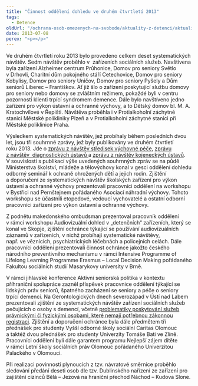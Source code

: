 ```yaml
---
title: "Činnost oddělení dohledu ve druhém čtvrtletí 2013"
tags:
  - Detence
oldUrl: "/ochrana-osob-omezenych-na-svobode/aktuality-z-detenci/aktuality-z-detenci-2013/cinnost-oddeleni-dohledu-ve-druhem-ctvrtleti-2013/"
date: 2013-07-08
perex: "<p></p>"
---
```


<!-- imported from the old website -->

<p>Ve druhém čtvrtletí roku 2013 bylo provedeno celkem deset systematických návštěv. Sedm návštěv proběhlo v  zařízeních sociálních služeb. Navštívena byla zařízení Alzheimer centrum Průhonice, Domov pro seniory Světlo v Drhovli, Charitní dům pokojného stáří Cetechovice, Domov pro seniory Kobylisy, Domov pro seniory Uničov, Domov pro seniory Pyšely a Dům seniorů Liberec – Františkov. Ať již šlo o zařízení poskytující službu domovy pro seniory nebo domovy se zvláštním režimem, pokaždé byli v centru pozornosti klienti trpící syndromem demence. Dále bylo navštíveno jedno zařízení pro výkon ústavní a ochranné výchovy, a to Dětský domov bl. M. A. Kratochvílové v Řepišti. Návštěva proběhla i v Protialkoholní záchytné stanici Městské polikliniky Plzeň a v Protialkoholní záchytné stanici při Městské poliklinice Praha.</p><p>Výsledkem systematických návštěv, jež probíhaly během posledních dvou let, jsou tři souhrnné zprávy, jež byly publikovány ve druhém čtvrtletí roku 2013. Jde o <a href="http://www.ochrance.cz/fileadmin/user_upload/ochrana_osob/2013/NZ-27_2012-strediska-vychovne-pece.pdf" target="_blank">zprávu z návštěv středisek výchovné péče</a>, <a href="http://www.ochrance.cz/fileadmin/user_upload/ochrana_osob/2013/NZ-26_2012-diagnosticke-ustavy.pdf" target="_blank">zprávu z návštěv  diagnostických ústavů </a>a <a href="http://www.ochrance.cz/fileadmin/user_upload/ochrana_osob/2013/NZ-25_2012-kojenecke-ustavy.pdf" target="_blank">zprávu z návštěv kojeneckých ústavů</a>. V souvislosti s publikací výše uvedených souhrnných zpráv se na půdě Ministerstva školství, mládeže a tělovýchovy konal v gesci oddělení dohledu odborný seminář k ochraně ohrožených dětí a jejich rodin. Zjištění a doporučení ze systematických návštěv školských zařízení pro výkon ústavní a ochranné výchovy prezentovali pracovníci oddělení na workshopu v Bystřici nad Pernštejnem pořádaného Asociací náhradní výchovy. Tohoto workshopu se účastnili etopedové, vedoucí vychovatelé a ostatní odborní pracovníci zařízení pro výkon ústavní a ochranné výchovy. </p><p>Z podnětu makedonského ombudsman prezentoval pracovník oddělení v rámci workshopu Audiovizuální dohled v „detenčních“ zařízeních, který se konal ve Skopje, zjištění ochránce týkající se používání audiovizuálních záznamů v zařízeních, v nichž probíhají systematické návštěvy, např. ve věznicích, psychiatrických léčebnách a policejních celách. Dále pracovníci oddělení prezentovali činnost ochránce jakožto českého národního preventivního mechanismu v rámci Intensive Programme of Lifelong Learning Programme Erasmus – Local Decision Making pořádaného Fakultou sociálních studií Masarykovy university v Brně.</p><p>V rámci jihlavské konference Aktivní seniorská politika v kontextu příhraniční spolupráce zazněl příspěvek pracovnice oddělení týkající se lidských práv seniorů, špatného zacházení se seniory a péče o seniory trpící demencí. Na Gerontologických dnech severozápad v Ústí nad Labem prezentovali zjištění ze systematických návštěv zařízení sociálních služeb pečujících o osoby s demencí, včetně <a href="http://www.ochrance.cz/tiskove-zpravy/tiskove-zpravy-2012/za-inzerovanou-peci-o-seniory-se-muze-skryvat-spatne-zachazeni/" target="_blank">problematiky poskytování služeb právnickými či fyzickými osobami, které nemají potřebnou zákonnou registraci</a>. Zjištění a doporučení ochránce byla dále předmětem tří přednášek pro studenty Vyšší odborné školy sociální Caritas Olomouc a taktéž dvou přednášek pro studenty Univerzity Tomáše Bati ve Zlíně. Pracovníci oddělení byli dále garantem programu Nejlepší zájem dítěte v rámci Letní školy sociálních práv Olomouc pořádaného Univerzitou Palackého v Olomouci.</p>Při realizaci povinností plynoucích z tzv. návratové směrnice proběhlo sledování předání deseti osob dle tzv. Dublinského nařízení ze zařízení pro zajištění cizinců Bělá – Jezová na hraniční přechod Náchod – Kudova Slone.
